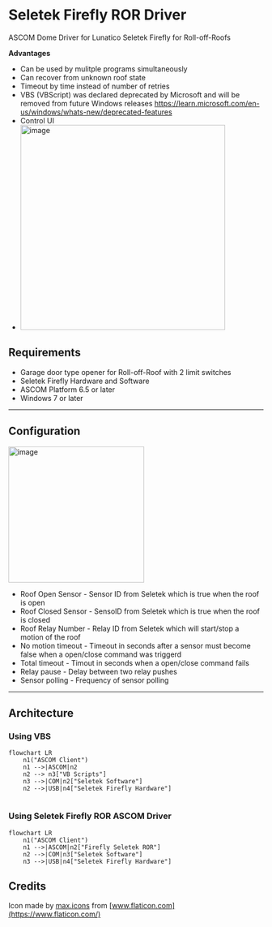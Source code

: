 # Seletek Firefly ROR Driver

ASCOM Dome Driver for Lunatico Seletek Firefly for Roll-off-Roofs

**Advantages**
* Can be used by mulitple programs simultaneously
* Can recover from unknown roof state
* Timeout by time instead of number of retries
* VBS (VBScript) was declared deprecated by Microsoft and will be removed from future Windows releases
  https://learn.microsoft.com/en-us/windows/whats-new/deprecated-features
* Control UI
* <img width="404" alt="image" src="https://github.com/photon1503/SeletekROR/assets/14548927/aea9cfa5-3e4f-4974-9525-2c6f05164ce0">



## Requirements
* Garage door type opener for Roll-off-Roof with 2 limit switches
* Seletek Firefly Hardware and Software
* ASCOM Platform 6.5 or later
* Windows 7 or later
  
---
## Configuration

<img width="268" alt="image" src="https://github.com/photon1503/SeletekROR/assets/14548927/5a0f017b-4150-4029-bee9-0fc08cf5020c">


* Roof Open Sensor - Sensor ID from Seletek which is true when the roof is open
* Roof Closed Sensor - SensoID from Seletek which is true when the roof is closed
* Roof Relay Number - Relay ID from Seletek which will start/stop a motion of the roof
* No motion timeout - Timeout in seconds after a sensor must become false when a open/close command was triggerd
* Total timeout - Timout in seconds when a open/close command fails
* Relay pause - Delay between two relay pushes
* Sensor polling - Frequency of sensor polling
  
---
## Architecture
### Using VBS
```mermaid
flowchart LR
    n1("ASCOM Client")
	n1 -->|ASCOM|n2
	n2 --> n3["VB Scripts"]
    n3 -->|COM|n2["Seletek Software"]
    n2 -->|USB|n4["Seletek Firefly Hardware"]
	
```

### Using Seletek Firefly ROR ASCOM Driver
```mermaid
flowchart LR
    n1("ASCOM Client")
	n1 -->|ASCOM|n2["Firefly Seletek ROR"]
	n2 -->|COM|n3["Seletek Software"]
    n3 -->|USB|n4["Seletek Firefly Hardware"]
```
	

## Credits

Icon made by [max.icons](https://www.flaticon.com/de/autoren/maxicons) from [www.flaticon.com](https://www.flaticon.com/)
